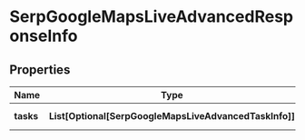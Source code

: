 # SerpGoogleMapsLiveAdvancedResponseInfo


## Properties

| Name | Type | Description | Notes |
|------------ | ------------- | ------------- | -------------|
**tasks** | **List[Optional[SerpGoogleMapsLiveAdvancedTaskInfo]]** | array of tasks |[optional]|
